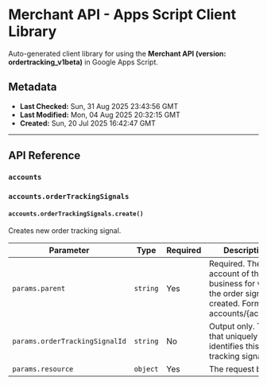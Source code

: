# Merchant API - Apps Script Client Library

Auto-generated client library for using the **Merchant API (version: ordertracking_v1beta)** in Google Apps Script.

## Metadata

- **Last Checked:** Sun, 31 Aug 2025 23:43:56 GMT
- **Last Modified:** Mon, 04 Aug 2025 20:32:15 GMT
- **Created:** Sun, 20 Jul 2025 16:42:47 GMT



---

## API Reference

### `accounts`

### `accounts.orderTrackingSignals`

#### `accounts.orderTrackingSignals.create()`

Creates new order tracking signal.

| Parameter | Type | Required | Description |
|---|---|---|---|
| `params.parent` | `string` | Yes | Required. The account of the business for which the order signal is created. Format: accounts/{account} |
| `params.orderTrackingSignalId` | `string` | No | Output only. The ID that uniquely identifies this order tracking signal. |
| `params.resource` | `object` | Yes | The request body. |